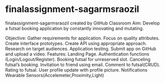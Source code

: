 # finalassignment-sagarmsraozil
finalassignment-sagarmsraozil created by GitHub Classroom
Aim:
Develop a futsal booking application by constantly innovating and mutating.

Objective:
Gather requirements for application.
Focus on quality attributes.
Create interface prototypes.
Create API using appropriate approach.
Research on target audiences.
Application testing.
Submit app on GitHub and upload a video.
Features:
Landing Page.
Authentication functions (Login/Logout/Register).
Booking futsal for unreserved slot.
Canceling futsal’s booking.
Invitation to friend using email.
Comment to futsal(CRUD).
Rating to futsal.
User profile update with profile picture.
Notifications
Wearable
Sensors(Accelemeter,Proximity,Light)
